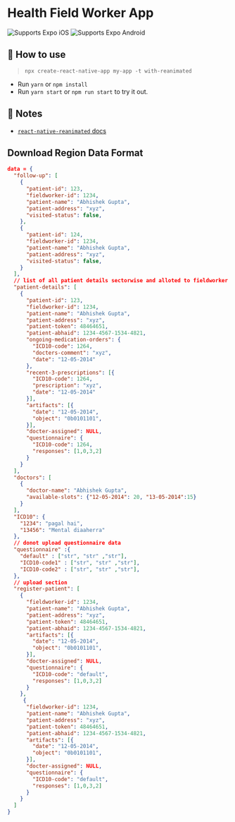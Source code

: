 # Health Field Worker App

<p>
  <!-- iOS -->
  <img alt="Supports Expo iOS" longdesc="Supports Expo iOS" src="https://img.shields.io/badge/iOS-4630EB.svg?style=flat-square&logo=APPLE&labelColor=999999&logoColor=fff" />
  <!-- Android -->
  <img alt="Supports Expo Android" longdesc="Supports Expo Android" src="https://img.shields.io/badge/Android-4630EB.svg?style=flat-square&logo=ANDROID&labelColor=A4C639&logoColor=fff" />
  <!-- Web -->
</p>

## 🚀 How to use

> `npx create-react-native-app my-app -t with-reanimated`

- Run `yarn` or `npm install`
- Run `yarn start` or `npm run start` to try it out.

## 📝 Notes

- [`react-native-reanimated` docs](https://docs.swmansion.com/react-native-reanimated/)

## Download Region Data Format

```json
data = {
  "follow-up": [
    {
      "patient-id": 123,
      "fieldworker-id": 1234,
      "patient-name": "Abhishek Gupta",
      "patient-address": "xyz",
      "visited-status": false, 
    },
    {
      "patient-id": 124,
      "fieldworker-id": 1234,
      "patient-name": "Abhishek Gupta",
      "patient-address": "xyz",
      "visited-status": false, 
    }
  ],
  // list of all patient details sectorwise and alloted to fieldworker
  "patient-details": [
    {
      "patient-id": 123,
      "fieldworker-id": 1234,
      "patient-name": "Abhishek Gupta",
      "patient-address": "xyz",
      "patient-token": 48464651, 
      "patient-abhaid": 1234-4567-1534-4821,
      "ongoing-medication-orders": {
        "ICD10-code": 1264,
        "docters-comment": "xyz",
        "date": "12-05-2014"
      },   
      "recent-3-prescriptions": [{
        "ICD10-code": 1264,
        "prescription": "xyz",
        "date": "12-05-2014"
      }],
      "artifacts": [{
        "date": "12-05-2014",
        "object": "0b0101101",
      }],
      "docter-assigned": NULL,
      "questionnaire": {
        "ICD10-code": 1264,
        "responses": [1,0,3,2]
      }
    }
  ],
  "doctors": [
    {
      "doctor-name": "Abhishek Gupta",
      "available-slots": {"12-05-2014": 20, "13-05-2014":15}
    }
  ],
  "ICD10": {
    "1234": "pagal hai",
    "13456": "Mental diaaherra"
  },
  // donot upload questionnaire data
  "questionnaire" :{
    "default" : ["str", "str" ,"str"],
    "ICD10-code1" : ["str", "str" ,"str"],
    "ICD10-code2" : ["str", "str" ,"str"],
  },
  // upload section
  "register-patient": [
    {
      "fieldworker-id": 1234,
      "patient-name": "Abhishek Gupta",
      "patient-address": "xyz",
      "patient-token": 48464651, 
      "patient-abhaid": 1234-4567-1534-4821,
      "artifacts": [{
        "date": "12-05-2014",
        "object": "0b0101101",
      }],
      "docter-assigned": NULL,
      "questionnaire": {
        "ICD10-code": "default",
        "responses": [1,0,3,2]
      }
    },
     {
      "fieldworker-id": 1234,
      "patient-name": "Abhishek Gupta",
      "patient-address": "xyz",
      "patient-token": 48464651, 
      "patient-abhaid": 1234-4567-1534-4821,
      "artifacts": [{
        "date": "12-05-2014",
        "object": "0b0101101",
      }],
      "docter-assigned": NULL,
      "questionnaire": {
        "ICD10-code": "default",
        "responses": [1,0,3,2]
      }
    }
  ]
}
```


